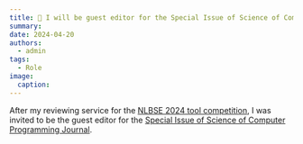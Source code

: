 ```yaml
---
title: 📜 I will be guest editor for the Special Issue of Science of Computer Programming Journal 📜
summary: 
date: 2024-04-20
authors:
  - admin
tags:
  - Role
image:
  caption:
---
```

After my reviewing service for the [NLBSE 2024 tool competition](https://nlbse2024.github.io/), I was invited to be the guest editor for the [Special Issue of Science of Computer Programming Journal](https://www.sciencedirect.com/journal/science-of-computer-programming/about/call-for-software#nlbse-24-natural-language-based-software-to-support-software-engineering-processes).
 


